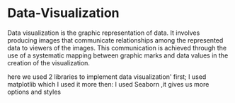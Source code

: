 # Data-Visualization
Data visualization is the graphic representation of data. It involves producing images that communicate relationships among the represented data 
to viewers of the images. This communication is achieved through the use of a systematic mapping between graphic marks and data values in the creation
of the visualization. 

here we used 2 libraries to implement data visualization'
first; I used matplotlib which I used it more
then: I used Seaborn ,it gives us more options and styles
